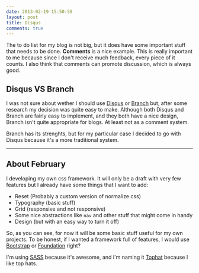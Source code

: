 ```yaml
---
date: 2013-02-19 15:50:59
layout: post
title: Disqus
comments: true
---
```


The to do list for my blog is not big, but it does have some important stuff that needs to be done. **Comments** is a nice example.
This is really important to me because since I don't receive much feedback, every piece of it counts. I also think that comments can promote discussion, which is always good.

## Disqus VS Branch

I was not sure about wether I should use [Disqus](http://disqus.com/) or [Branch](http://branch.com/) but, after some research my decision was quite easy to make.
Although both Disqus and Branch are fairly easy to implement, and they both have a nice design, Branch isn't quite appropriate for blogs. At least not as a comment system.

Branch has its strenghts, but for my particular case I decided to go with Disqus because it's a more traditional system.

---

## About February

I developing my own css framework. It will only be a draft with very few features but I already have some things that I want to add:

+ Reset (Probably a custom version of normalize.css)
+ Typography (basic stuff)
+ Grid (responsive and not responsive)
+ Some nice abstractions like `nav` and other stuff that might come in handy
+ Design (but with an easy way to turn it off)

So, as you can see, for now it will be some basic stuff useful for my own projects. To be honest, if I wanted a framework full of features, I would use [Bootstrap](http://twitter.github.com/bootstrap/) or [Foundation](http://foundation.zurb.com/) right?

I'm using [SASS](http://sass-lang.com/) because it's awesome, and i'm naming it [Tophat](https://github.com/joaocampinhos/Tophat) because I like top hats.